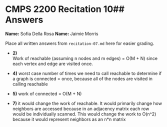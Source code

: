 # CMPS 2200 Recitation 10## Answers

**Name:** Sofia Della Rosa
**Name:** Jaimie Morris


Place all written answers from `recitation-07.md` here for easier grading.



- **2)**  
  Work of reachable (assuming n nodes and m edges) = O(M + N) since each vertex and edge are visited once. 
- **4)**
  worst case number of times we need to call reachable to determine if a graph is connected = once, because all of the nodes are visited in calling reachable 

- **5)**
  work of connected = O(M + N)

- **7)** it would change the work of reachable. It would primarily change how neighbors are accessed because in an adjacency matrix each row would be individually scanned. This would change the work to O(n^2) because it would represent neighbors as an n*n matrix
